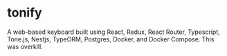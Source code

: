 # tonify

 A web-based keyboard built using React, Redux, React Router, Typescript, Tone.js, Nestjs, TypeORM, Postgres, Docker, and Docker Compose. This was overkill.